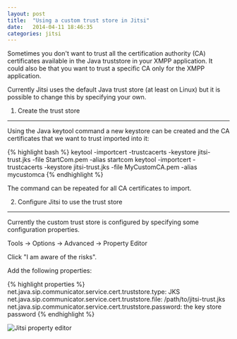 ```yaml
---
layout: post
title:  "Using a custom trust store in Jitsi"
date:   2014-04-11 18:46:35
categories: jitsi
---
```


Sometimes you don't want to trust all the certification authority (CA) certificates available in the Java truststore in your XMPP application. It could also be that you want to trust a specific CA only for the XMPP application.

Currently Jitsi uses the default Java trust store (at least on Linux) but it is possible to change this by specifying your own.

 
1) Create the trust store
-------------------------

Using the Java keytool command a new keystore can be created and the CA certificates that we want to trust imported into it:

{% highlight bash %}
keytool -importcert -trustcacerts -keystore jitsi-trust.jks -file StartCom.pem -alias startcom
keytool -importcert -trustcacerts -keystore jitsi-trust.jks -file MyCustomCA.pem -alias mycustomca
{% endhighlight %}

The command can be repeated for all CA certificates to import.

 
2) Configure Jitsi to use the trust store
-----------------------------------------

Currently the custom trust store is configured by specifying some configuration properties.

Tools -> Options -> Advanced -> Property Editor

Click "I am aware of the risks".

Add the following properties:

{% highlight properties %}
net.java.sip.communicator.service.cert.truststore.type: JKS
net.java.sip.communicator.service.cert.truststore.file: /path/to/jitsi-trust.jks
net.java.sip.communicator.service.cert.truststore.password: the key store password
{% endhighlight %}

![Jitsi property editor][prop-editor]


[prop-editor]: {{site.baseurl}}/resources/jitsi-property-editor-trust_0_o.png
